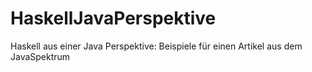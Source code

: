 HaskellJavaPerspektive
======================

Haskell aus einer Java Perspektive: Beispiele für einen Artikel aus dem JavaSpektrum
